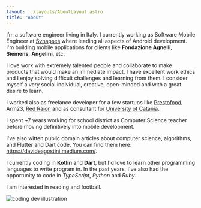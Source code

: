 ```yaml
---
layout: ../layouts/AboutLayout.astro
title: "About"
---
```


I’m a software engineer living in Italy. I currently working as Software Mobile Engineer at <a href="https://www.synapseslab.com/" target="_blank">Synapses</a> where leading all aspects of Android development.
I'm building mobile applications for clients like <b>Fondazione Agnelli</b>, <b>Siemens</b>, <b>Angelini</b>, etc.

I love work with extremely talented people and collaborate to make products that would make an immediate impact. I have excellent work ethics and I enjoy solving difficult challenges and learning from them.
I consider myself a very social individual, creative, open-minded and with a great desire to learn.

I worked also as freelance developer for a few startups like <a href="https://www.foodys.it/" target="_blank">Prestofood</a>, Arm23, <a href="https://redraion.com/" target="_blank">Red Raion</a> and as consultant for <a href="https://www.unict.it/" target="_blank">University of Catania</a>.

I spent ~7 years working for school district as Computer Science teacher before moving definitively into mobile development.

I've also witten public domain articles about computer science, algorithms, and Flutter and Dart code. You can find them here:
<a href="https://davideagostini.medium.com/" target="_blank">https://davideagostini.medium.com/</a>.

I currently coding in <b>Kotlin</b> and <b>Dart</b>, but I'd love to learn other programming languages to write program in.
In the past years, I've also had the opportunity to code in <em>TypeScript</em>, <em>Python</em> and <em>Ruby</em>.

I am interested in reading and football.

<div>
  <img src="/assets/dev.svg" class="sm:w-1/2 mx-auto" alt="coding dev illustration">
</div>
